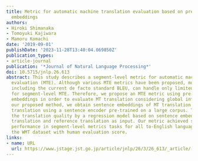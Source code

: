 ```yaml
---
title: Metric for automatic machine translation evaluation based on pre-trained sentence
  embeddings
authors:
- Hiroki Shimanaka
- Tomoyuki Kajiwara
- Mamoru Komachi
date: '2019-09-01'
publishDate: '2023-11-28T13:40:04.069850Z'
publication_types:
- article-journal
publication: '*Journal of Natural Language Processing*'
doi: 10.5715/jnlp.26.613
abstract: This study describes a segment-level metric for automatic machine translation
  evaluation (MTE). Although various MTE metrics have been proposed, most MTE metrics,
  including the current de facto standard BLEU, can handle only limited information
  for segment-level MTE. Therefore, we propose an MTE metric using pre-trained sentence
  embeddings in order to evaluate MT translation considering global information. In
  our proposed method, we obtain sentence embeddings of MT translation and reference
  translation using a sentence encoder pre-trained on a large corpus. Then, we estimate
  the translation quality by a regression model based on sentence embeddings of MT
  translation and reference translation as input. Our metric achieved state-of-the-art
  performance in segment-level metrics tasks for all to-English language pairs on
  the WMT dataset with human evaluation score.
links:
- name: URL
  url: https://www.jstage.jst.go.jp/article/jnlp/26/3/26_613/_article/-char/ja/
---
```

